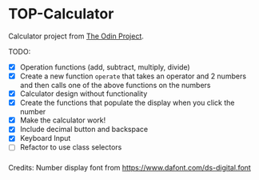 # TOP-Calculator
Calculator project from [The Odin Project](https://www.theodinproject.com/paths/foundations/courses/foundations/lessons/calculator).

TODO:
- [x] Operation functions (add, subtract, multiply, divide)
- [x] Create a new function `operate` that takes an operator and 2 numbers and then calls one of the above functions on the numbers
- [x] Calculator design without functionality
- [x] Create the functions that populate the display when you click the number
- [x] Make the calculator work!
- [x] Include decimal button and backspace 
- [x] Keyboard Input
- [ ] Refactor to use class selectors

###
Credits:
Number display font from https://www.dafont.com/ds-digital.font